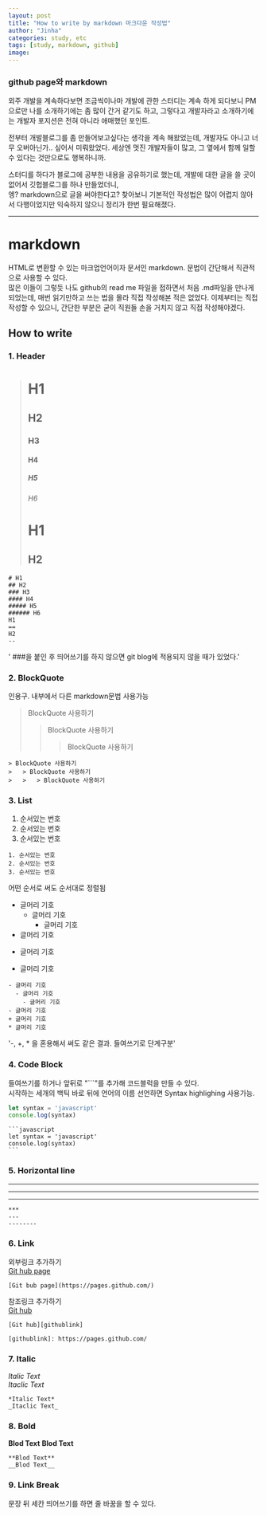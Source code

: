 ```yaml
---
layout: post
title: "How to write by markdown 마크다운 작성법"
author: "Jinha"
categories: study, etc
tags: [study, markdown, github]
image: 
---
```


### github page와 markdown

외주 개발을 계속하다보면 조금씩이나마 개발에 관한 스터디는 계속 하게 되다보니 PM으로만 나를 소개하기에는 좀 많이 간거 같기도 하고, 그렇다고 개발자라고 소개하기에는 개발자 포지션은 전혀 아니라 애매했던 포인트.   

전부터 개발블로그를 좀 만들어보고싶다는 생각을 계속 해왔었는데, 개발자도 아니고 너무 오버아닌가.. 싶어서 미뤄왔었다.
세상엔 멋진 개발자들이 많고, 그 옆에서 함께 일할 수 있다는 것만으로도 행복하니까.   

스터디를 하다가 블로그에 공부한 내용을 공유하기로 했는데, 개발에 대한 글을 쓸 곳이 없어서 깃헙블로그를 하나 만들었더니,   
엥? markdown으로 글을 써야한다고? 찾아보니 기본적인 작성법은 많이 어렵지 않아서 다행이었지만 익숙하지 않으니 정리가 한번 필요해졌다.

***

# markdown

HTML로 변환할 수 있는 마크업언어이자 문서인 markdown. 문법이 간단해서 직관적으로 사용할 수 있다.   
많은 이들이 그렇듯 나도 github의 read me 파일을 접하면서 처음 .md파일을 만나게 되었는데, 매번 읽기만하고 쓰는 법을 몰라 직접 작성해본 적은 없었다.
이제부터는 직접 작성할 수 있으니, 간단한 부분은 굳이 직원들 손을 거치지 않고 직접 작성해야겠다.

## How to write

### 1. Header
># H1
>## H2
>### H3
>#### H4
>##### H5
>###### H6
>H1
>==
>H2
>--

```
# H1
## H2
### H3
#### H4
##### H5
###### H6
H1
==
H2
--
```
' ###을 붙인 후 띄어쓰기를 하지 않으면 git blog에 적용되지 않을 때가 있었다.'

### 2. BlockQuote
인용구. 내부에서 다른 markdown문법 사용가능
> BlockQuote 사용하기
>   > BlockQuote 사용하기
>   >   > BlockQuote 사용하기
```
> BlockQuote 사용하기
>   > BlockQuote 사용하기
>   >   > BlockQuote 사용하기
```


### 3. List
1. 순서있는 번호
2. 순서있는 번호
3. 순서있는 번호
```
1. 순서있는 번호
2. 순서있는 번호
3. 순서있는 번호
```
어떤 순서로 써도 순서대로 정렬됨

- 글머리 기호
  - 글머리 기호
    - 글머리 기호
- 글머리 기호
+ 글머리 기호
* 글머리 기호

```
- 글머리 기호
  - 글머리 기호
    - 글머리 기호
- 글머리 기호
+ 글머리 기호
* 글머리 기호
```
'-, +, * 을 혼용해서 써도 같은 결과. 들여쓰기로 단계구분'

### 4. Code Block
들여쓰기를 하거나 앞뒤로 "```"를 추가해 코드블럭을 만들 수 있다.   
시작하는 세개의 백틱 바로 뒤에 언어의 이름 선언하면 Syntax highlighing 사용가능.

```javascript
let syntax = 'javascript'
console.log(syntax) 
```

    ```javascript
    let syntax = 'javascript'
    console.log(syntax)
    ```

### 5. Horizontal line

***
---
--------
```
***
---
--------
```

### 6. Link
외부링크 추가하기   
[Git hub page](https://pages.github.com/)
```    
[Git bub page](https://pages.github.com/)
```

참조링크 추가하기   
[Git hub][githublink]   

[githublink]: https://pages.github.com/

```
[Git hub][githublink]   

[githublink]: https://pages.github.com/
```


### 7. Italic

*Italic Text*   
_Itaclic Text_

```
*Italic Text*   
_Itaclic Text_
```


### 8. Bold

**Blod Text**
__Blod Text__

```
**Blod Text**
__Blod Text__
```

### 9. Link Break

문장 뒤 세칸 띄어쓰기를 하면 줄 바꿈을 할 수 있다.

